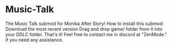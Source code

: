 # Music-Talk
The Music Talk submod for Monika After Story!
How to install this submod:
Download the most recent version
Drag and drop game/ folder from it into your DDLC folder.
That's it! Feel free to contact me in discord at "ZenMode." if you need any assistance.
